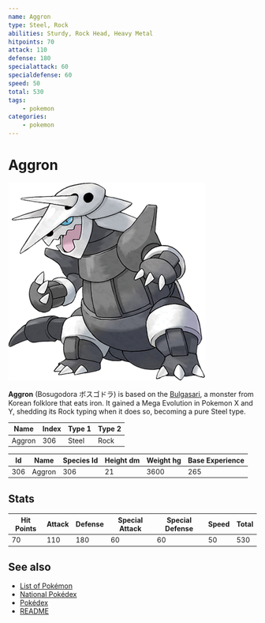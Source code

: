 ```yaml
---
name: Aggron
type: Steel, Rock
abilities: Sturdy, Rock Head, Heavy Metal
hitpoints: 70
attack: 110
defense: 180
specialattack: 60
specialdefense: 60
speed: 50
total: 530
tags:
    - pokemon
categories:
    - pokemon
---
```


# Aggron


![Aggron](images/306.png)

**Aggron** (Bosugodora &#x30dc;&#x30b9;&#x30b4;&#x30c9;&#x30e9;) is based on the [Bulgasari](https://en.wikipedia.org/wiki/Pulgasari_(creature)), a monster from Korean folklore that eats iron. It gained a Mega Evolution in Pokemon X and Y, shedding its Rock typing when it does so, becoming a pure Steel type.

| **Name** | **Index** | **Type 1** | **Type 2** |
|----|----|----|----|
| Aggron | 306 | Steel | Rock  |


| **Id** | **Name** | **Species Id** | **Height dm** | **Weight hg** | **Base Experience** |
|--------|----------|----------------|------------|------------|---------------------|
| 306 | Aggron | 306 | 21 | 3600 | 265 |



## Stats

| **Hit Points** | **Attack** | **Defense** | **Special Attack** | **Special Defense** | **Speed** | **Total** |
|----------------|------------|-------------|--------------------|---------------------|-----------|-----------|
| 70 | 110 | 180 | 60 | 60 | 50 | 530 |

## See also

- [List of Pokémon](../pokemon.md)
- [National Pokédex](../national_pokedex.md)
- [Pokédex](../pokedex.md)
- [README](../README.md)

